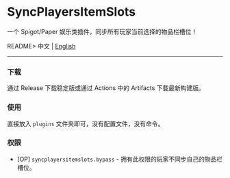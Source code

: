 # SyncPlayersItemSlots
一个 Spigot/Paper 娱乐类插件，同步所有玩家当前选择的物品栏槽位！

README> 中文 | [English](.github/README_EN.MD)

------------

### 下载
通过 Release 下载稳定版或通过 Actions 中的 Artifacts 下载最新构建版。

### 使用
直接放入 `plugins` 文件夹即可，没有配置文件，没有命令。

### 权限
- [OP] `syncplayersitemslots.bypass` - 拥有此权限的玩家不同步自己的物品栏槽位。